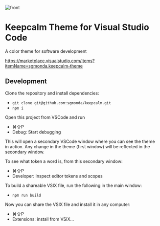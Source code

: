 ![front](https://user-images.githubusercontent.com/675812/236014786-d399c38d-1017-453a-a7c8-ad023f05319b.jpg)

# Keepcalm Theme for Visual Studio Code

A color theme for software development

https://marketplace.visualstudio.com/items?itemName=sgmonda.keepcalm-theme

## Development

Clone the repository and install dependencies:

- `git clone git@github.com:sgmonda/keepcalm.git`
- `npm i`

Open this project from VSCode and run

- ⌘⇧P
- Debug: Start debugging

This will open a secondary VSCode window where you can see the theme in action. Any change in the theme (first window) will be reflected in the secondary window.

To see what token a word is, from this secondary window:

- ⌘⇧P
- Developer: Inspect editor tokens and scopes

To build a shareable VSIX file, run the following in the main window:

- `npm run build`

Now you can share the VSIX file and install it in any computer:

- ⌘⇧P
- Extensions: install from VSIX...
